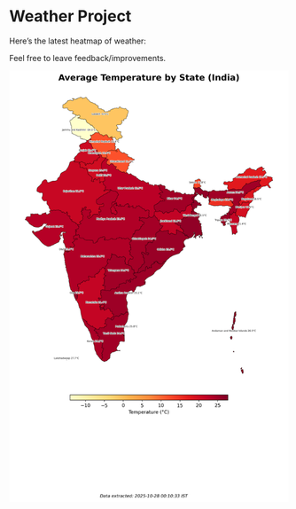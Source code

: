 # Weather Project

Here’s the latest heatmap of weather:

Feel free to leave feedback/improvements.

![India Heatmap](docs/assets/india_heatmap.png?v=FFBCA4)
